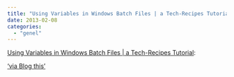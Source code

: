 ```yaml
---
title: "Using Variables in Windows Batch Files | a Tech-Recipes Tutorial"
date: 2013-02-08
categories: 
  - "genel"
---
```


[Using Variables in Windows Batch Files | a Tech-Recipes Tutorial](http://www.tech-recipes.com/rx/630/using-variables-in-windows-batch-files/):  
  
[‘via Blog this’](https://chrome.google.com/webstore/detail/pengoopmcjnbflcjbmoeodbmoflcgjlk)
